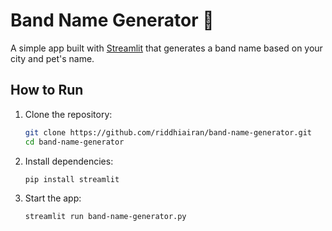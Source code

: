 # Band Name Generator 🎸

A simple app built with [Streamlit](https://streamlit.io/) that generates a band name based on your city and pet's name.

## How to Run

1. Clone the repository:

   ```bash
   git clone https://github.com/riddhiairan/band-name-generator.git
   cd band-name-generator
   ```

2. Install dependencies:

   ```bash
   pip install streamlit
   ```

3. Start the app:

   ```bash
   streamlit run band-name-generator.py
   ```

